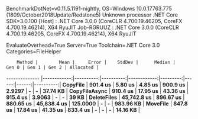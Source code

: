 
BenchmarkDotNet=v0.11.5.1191-nightly, OS=Windows 10.0.17763.775 (1809/October2018Update/Redstone5)
Unknown processor
.NET Core SDK=3.0.100
  [Host]     : .NET Core 3.0.0 (CoreCLR 4.700.19.46205, CoreFX 4.700.19.46214), X64 RyuJIT
  Job-RGRUUZ : .NET Core 3.0.0 (CoreCLR 4.700.19.46205, CoreFX 4.700.19.46214), X64 RyuJIT

EvaluateOverhead=True  Server=True  Toolchain=.NET Core 3.0  
Categories=FileHelper  

        Method |        Mean |     Error |    StdDev |      Median |    Gen 0 | Gen 1 | Gen 2 | Allocated |
-------------- |------------:|----------:|----------:|------------:|---------:|------:|------:|----------:|
      **CopyFile** |    **901.4 us** |   **5.80 us** |   **4.85 us** |    **900.9 us** |   **2.9297** |     **-** |     **-** |  **37.74 KB** |
 **CopyFileAsync** |    **910.4 us** |  **17.95 us** |  **43.36 us** |    **915.4 us** |   **3.9063** |     **-** |     **-** |     **39 KB** |
   **DeleteFiles** | **45,742.8 us** | **896.67 us** | **880.65 us** | **45,838.4 us** | **125.0000** |     **-** |     **-** | **983.96 KB** |
      **MoveFile** |    **847.8 us** |  **17.84 us** |  **41.35 us** |    **833.4 us** |        **-** |     **-** |     **-** |  **14.16 KB** |
